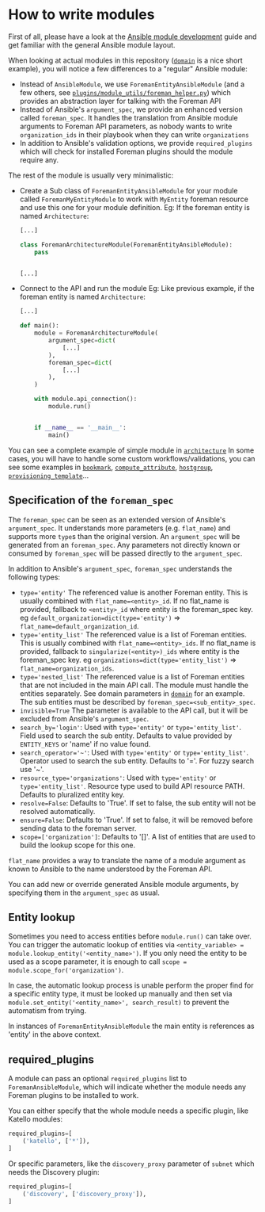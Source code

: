 # How to write modules

First of all, please have a look at the [Ansible module development](https://docs.ansible.com/ansible/latest/dev_guide/developing_modules_general.html) guide and get familiar with the general Ansible module layout.

When looking at actual modules in this repository ([`domain`](../plugins/modules/domain.py) is a nice short example), you will notice a few differences to a "regular" Ansible module:

* Instead of `AnsibleModule`, we use `ForemanEntityAnsibleModule` (and a few others, see [`plugins/module_utils/foreman_helper.py`](../plugins/module_utils/foreman_helper.py)) which provides an abstraction layer for talking with the Foreman API
* Instead of Ansible's `argument_spec`, we provide an enhanced version called `foreman_spec`. It handles the translation from Ansible module arguments to Foreman API parameters, as nobody wants to write `organization_ids` in their playbook when they can write `organizations`
* In addition to Ansible's validation options, we provide `required_plugins` which will check for installed Foreman plugins should the module require any.

The rest of the module is usually very minimalistic:
* Create a Sub class of `ForemanEntityAnsibleModule` for your module called `ForemanMyEntityModule` to work with `MyEntity` foreman resource and use this one for your module definition.
  Eg: If the foreman entity is named `Architecture`:
  ```python
  [...]

  class ForemanArchitectureModule(ForemanEntityAnsibleModule):
      pass


  [...]
  ```
* Connect to the API and run the module
  Eg: Like previous example, if the foreman entity is named `Architecture`:
  ```python
  [...]

  def main():
      module = ForemanArchitectureModule(
          argument_spec=dict(
              [...]
          ),
          foreman_spec=dict(
              [...]
          ),
      )

      with module.api_connection():
          module.run()


      if __name__ == '__main__':
          main()
  ```
You can see a complete example of simple module in [`architecture`](../plugins/modules/architecture.py)
In some cases, you will have to handle some custom workflows/validations, you can see some examples in [`bookmark`](../plugins/modules/bookmark.py), [`compute_attribute`](../plugins/modules/compute_attribute.py), [`hostgroup`](../plugins/modules/hostgroup.py), [`provisioning_template`](../plugins/modules/provisioning_template.py)...

## Specification of the `foreman_spec`

The `foreman_spec` can be seen as an extended version of Ansible's `argument_spec`. It understands more parameters (e.g. `flat_name`) and supports more `type`s than the original version. An `argument_spec` will be generated from an `foreman_spec`. Any parameters not directly known or consumed by `foreman_spec` will be passed directly to the `argument_spec`.

In addition to Ansible's `argument_spec`, `foreman_spec` understands the following types:

* `type='entity'` The referenced value is another Foreman entity.
This is usually combined with `flat_name=<entity>_id`. If no flat_name is provided, fallback to `<entity>_id` where entity is the foreman_spec key. eg `default_organization=dict(type='entity')` => `flat_name=default_organization_id`.
* `type='entity_list'` The referenced value is a list of Foreman entities.
This is usually combined with `flat_name=<entity>_ids`. If no flat_name is provided, fallback to `singularize(<entity>)_ids` where entity is the foreman_spec key. eg `organizations=dict(type='entity_list')` => `flat_name=organization_ids`.
* `type='nested_list'` The referenced value is a list of Foreman entities that are not included in the main API call.
The module must handle the entities separately.
See domain parameters in [`domain`](../plugins/modules/domain.py) for an example.
The sub entities must be described by `foreman_spec=<sub_entity>_spec`.
* `invisible=True` The parameter is available to the API call, but it will be excluded from Ansible's `argument_spec`.
* `search_by='login'`: Used with `type='entity'` or `type='entity_list'`. Field used to search the sub entity. Defaults to value provided by `ENTITY_KEYS` or 'name' if no value found.
* `search_operator='~'`: Used with `type='entity'` or `type='entity_list'`. Operator used to search the sub entity. Defaults to '='. For fuzzy search use '~'.
* `resource_type='organizations'`: Used with `type='entity'` or `type='entity_list'`. Resource type used to build API resource PATH. Defaults to pluralized entity key.
* `resolve=False`: Defaults to 'True'. If set to false, the sub entity will not be resolved automatically.
* `ensure=False`: Defaults to 'True'. If set to false, it will be removed before sending data to the foreman server.
* `scope=['organization']`: Defaults to '[]'. A list of entities that are used to build the lookup scope for this one.

`flat_name` provides a way to translate the name of a module argument as known to Ansible to the name understood by the Foreman API.

You can add new or override generated Ansible module arguments, by specifying them in the `argument_spec` as usual.

## Entity lookup

Sometimes you need to access entities before `module.run()` can take over.
You can trigger the automatic lookup of entities via `<entity_variable> = module.lookup_entity('<entity_name>')`.
If you only need the entity to be used as a scope parameter, it is enough to call `scope = module.scope_for('organization')`.

In case, the automatic lookup process is unable perform the proper find for a specific entity type, it must be looked up manually and then set via `module.set_entity('<entity_name>', search_result)` to prevent the automatism from trying.

In instances of `ForemanEntityAnsibleModule` the main entity is references as 'entity' in the above context.

## required_plugins

A module can pass an optional `required_plugins` list to `ForemanAnsibleModule`, which will indicate whether the module needs any Foreman plugins to be installed to work.

You can either specify that the whole module needs a specific plugin, like Katello modules:

```python
required_plugins=[
    ('katello', ['*']),
]
```

Or specific parameters, like the `discovery_proxy` parameter of `subnet` which needs the Discovery plugin:
```python
required_plugins=[
    ('discovery', ['discovery_proxy']),
]
```
